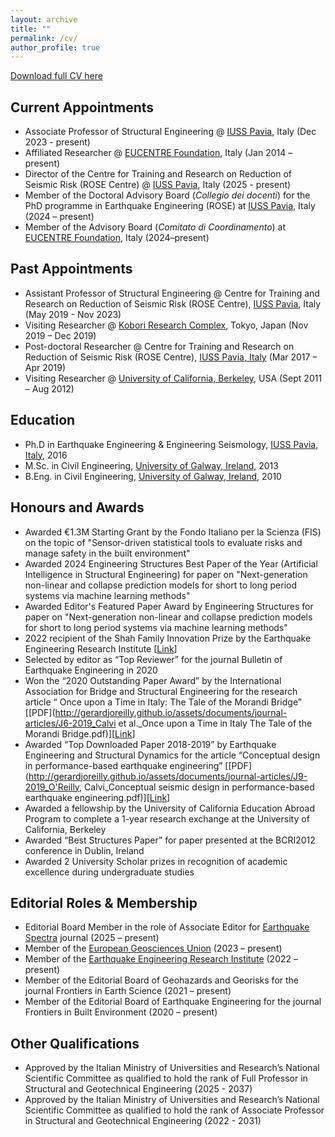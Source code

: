 ```yaml
---
layout: archive
title: ""
permalink: /cv/
author_profile: true
---
```



[Download full CV here](http://gerardjoreilly.github.io/assets/documents/CV_OReilly_Gerard.pdf)









## Current Appointments
* Associate Professor of Structural Engineering @ [IUSS Pavia](https://www.iusspavia.it/it), Italy (Dec 2023  - present)
* Affiliated Researcher @ [EUCENTRE Foundation](https://www.eucentre.it/?lang), Italy (Jan 2014 – present)
* Director of the Centre for Training and Research on Reduction of Seismic Risk (ROSE Centre) @ [IUSS Pavia](https://www.iusspavia.it/it), Italy (2025  - present)
* Member of the Doctoral Advisory Board (*Collegio dei docenti*) for the PhD programme in Earthquake Engineering (ROSE) at [IUSS Pavia](https://www.iusspavia.it/it), Italy (2024 – present)
* Member of the Advisory Board (*Comitato di Coordinamento*) at [EUCENTRE Foundation](https://www.eucentre.it/?lang), Italy (2024–present)


## Past Appointments
* Assistant Professor of Structural Engineering @ Centre for Training and Research on Reduction of Seismic Risk (ROSE Centre), [IUSS Pavia](https://www.iusspavia.it/it), Italy (May 2019  - Nov 2023)
* Visiting Researcher @ [Kobori Research Complex](http://www.kobori-takken.co.jp/index.html), Tokyo, Japan (Nov 2019 – Dec 2019)
* Post-doctoral Researcher @ Centre for Training and Research on Reduction of Seismic Risk (ROSE Centre), [IUSS Pavia, Italy](https://www.iusspavia.it/it) (Mar 2017 –  Apr 2019)
* Visiting Researcher @ [University of California, Berkeley](https://www.berkeley.edu/), USA (Sept 2011 – Aug 2012)

## Education
* Ph.D in Earthquake Engineering & Engineering Seismology, [IUSS Pavia, Italy](https://www.iusspavia.it/it), 2016
* M.Sc. in Civil Engineering, [University of Galway, Ireland](https://www.universityofgalway.ie/), 2013
* B.Eng. in Civil Engineering, [University of Galway, Ireland](https://www.universityofgalway.ie/), 2010

## Honours and Awards
* Awarded €1.3M Starting Grant by the Fondo Italiano per la Scienza (FIS) on the topic of "Sensor-driven statistical tools to evaluate risks and manage safety in the built environment"
* Awarded 2024 Engineering Structures Best Paper of the Year (Artificial Intelligence in Structural Engineering) for paper on "Next-generation non-linear and collapse prediction models for short to long period systems via machine learning methods"
* Awarded Editor's Featured Paper Award by Engineering Structures for paper on "Next-generation non-linear and collapse prediction models for short to long period systems via machine learning methods"
* 2022 recipient of the Shah Family Innovation Prize by the Earthquake Engineering Research Institute [[Link](https://eeri.org/about-eeri/news/13895-2022-shah-family-innovation-prize-awarded-to-gerard-o-reilly)]
* Selected by editor as “Top Reviewer” for the journal Bulletin of Earthquake Engineering in 2020
* Won the “2020 Outstanding Paper Award” by the International Association for Bridge and Structural Engineering for the research article “ Once upon a Time in Italy: The Tale of the Morandi Bridge” [[PDF](http://gerardjoreilly.github.io/assets/documents/journal-articles/J6-2019_Calvi et al._Once upon a Time in Italy The Tale of the Morandi Bridge.pdf)][[Link](https://www.tandfonline.com/doi/full/10.1080/10168664.2018.1558033)]
* Awarded “Top Downloaded Paper 2018-2019” by Earthquake Engineering and Structural Dynamics for the article “Conceptual design in performance-based earthquake engineering” [[PDF](http://gerardjoreilly.github.io/assets/documents/journal-articles/J9-2019_O'Reilly, Calvi_Conceptual seismic design in performance-based earthquake engineering.pdf)][[Link](https://onlinelibrary.wiley.com/doi/10.1002/eqe.3141)]
* Awarded a fellowship by the University of California Education Abroad Program to complete a 1-year research exchange at the University of California, Berkeley
* Awarded “Best Structures Paper” for paper presented at the BCRI2012 conference in Dublin, Ireland
* Awarded 2 University Scholar prizes in recognition of academic excellence during undergraduate studies

## Editorial Roles & Membership
* Editorial Board Member in the role of Associate Editor for [Earthquake Spectra](https://journals.sagepub.com/home/eqs) journal (2025 – present)  
* Member of the [European Geosciences Union](https://www.egu.eu/) (2023 – present)
* Member of the [Earthquake Engineering Research Institute](https://www.eeri.org/) (2022 – present)
* Member of the Editorial Board of Geohazards and Georisks for the journal Frontiers in Earth Science (2021 – present)
* Member of the Editorial Board of Earthquake Engineering for the journal Frontiers in Built Environment (2020 – present)

## Other Qualifications
* Approved by the Italian Ministry of Universities and Research’s National Scientific Committee as qualified to hold the rank of Full Professor in Structural and Geotechnical Engineering (2025 - 2037)
* Approved by the Italian Ministry of Universities and Research’s National Scientific Committee as qualified to hold the rank of Associate Professor in Structural and Geotechnical Engineering (2022 - 2031)
